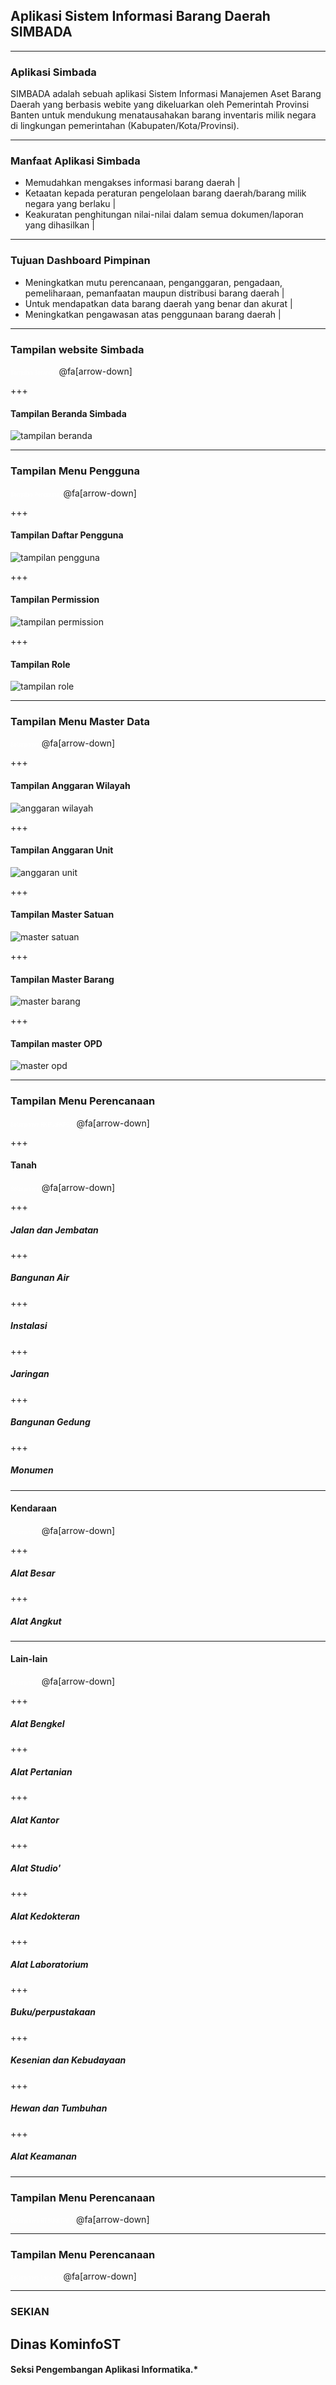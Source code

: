 ## Aplikasi Sistem Informasi Barang Daerah <span class="white">SIMBADA</span> 

---

### Aplikasi Simbada
SIMBADA adalah sebuah aplikasi Sistem Informasi Manajemen Aset Barang Daerah yang berbasis webite yang dikeluarkan oleh Pemerintah Provinsi Banten untuk mendukung menatausahakan barang inventaris milik negara di lingkungan pemerintahan (Kabupaten/Kota/Provinsi).

---

### Manfaat Aplikasi Simbada
- Memudahkan mengakses informasi barang daerah |
- Ketaatan kepada peraturan pengelolaan barang daerah/barang milik negara yang berlaku |
- Keakuratan penghitungan nilai-nilai dalam semua dokumen/laporan yang dihasilkan |

---

### Tujuan Dashboard Pimpinan
- Meningkatkan mutu perencanaan, penganggaran, pengadaan, pemeliharaan, pemanfaatan maupun distribusi barang daerah |
- Untuk mendapatkan data barang daerah yang benar dan akurat |
- Meningkatkan pengawasan atas penggunaan barang daerah |

--- 

### Tampilan website Simbada

<span style="font-size:0.6em; color:white">Tampilan Beranda.</span>
@fa[arrow-down]

+++

#### Tampilan Beranda Simbada
![tampilan beranda](/assets/image/tampilan-beranda.png)

---

### Tampilan Menu Pengguna
<span style="font-size:0.6em; color:white">Tampilan Pengguna.</span>
@fa[arrow-down]

+++

#### Tampilan Daftar Pengguna
![tampilan pengguna](/assets/image/menu-pengguna-daftar-pengguna.png)

+++

#### Tampilan Permission
![tampilan permission](assets/image/menu-pengguna-permission.png)

+++

#### Tampilan Role
![tampilan role](assets/image/menu-pengguna-role.png)

---

### Tampilan Menu Master Data
<span style="font-size:0.6em; color:white">Selanjutnya</span>
@fa[arrow-down]

+++

#### Tampilan Anggaran Wilayah
![anggaran wilayah](assets/image/master-anggaran-wilayah.png)

+++ 

#### Tampilan Anggaran Unit
![anggaran unit](assets/image/master-anggaran-unit.png)

+++

#### Tampilan Master Satuan
![master satuan](assets/image/master-satuan.png)

+++

#### Tampilan Master Barang
![master barang](assets/image/master-barang.png)

+++

#### Tampilan master OPD
![master opd](assets/image/master-opd.png)

---

### Tampilan Menu Perencanaan
<span style="font-size:0.6em; color:white">Selanjutnya RKBU/RKPBU</span>
@fa[arrow-down]

+++

#### Tanah
<span style="font-size:0.6em; color:white">Selanjutnya</span>
@fa[arrow-down]

+++ 

##### Jalan dan Jembatan

+++

##### Bangunan Air

+++

##### Instalasi

+++

##### Jaringan 

+++

##### Bangunan Gedung

+++

##### Monumen

---

#### Kendaraan
<span style="font-size:0.6em; color:white">Selanjutnya</span>
@fa[arrow-down]

+++ 

##### Alat Besar

+++

##### Alat Angkut

---

#### Lain-lain
<span style="font-size:0.6em; color:white">Selanjutnya</span>
@fa[arrow-down]

+++

##### Alat Bengkel

+++

##### Alat Pertanian

+++

##### Alat Kantor

+++

##### Alat Studio'

+++

##### Alat Kedokteran

+++

##### Alat Laboratorium

+++

##### Buku/perpustakaan

+++

##### Kesenian dan Kebudayaan

+++

##### Hewan dan Tumbuhan

+++

##### Alat Keamanan

---

### Tampilan Menu Perencanaan
<span style="font-size:0.6em; color:white">Selanjutnya RTBU/RTPBU</span>
@fa[arrow-down]

---


### Tampilan Menu Perencanaan
<span style="font-size:0.6em; color:white">Selanjutnya Laporan</span>
@fa[arrow-down]

---

### SEKIAN
## Dinas <span class="gold">KominfoST</span>

#### Seksi Pengembangan Aplikasi Informatika.*
